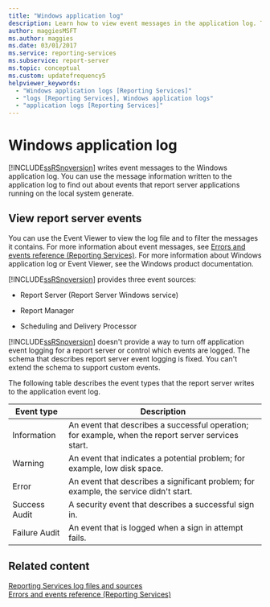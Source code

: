```yaml
---
title: "Windows application log"
description: Learn how to view event messages in the application log. The report server applications that run on the local system generate the messages.
author: maggiesMSFT
ms.author: maggies
ms.date: 03/01/2017
ms.service: reporting-services
ms.subservice: report-server
ms.topic: conceptual
ms.custom: updatefrequency5
helpviewer_keywords:
  - "Windows application logs [Reporting Services]"
  - "logs [Reporting Services], Windows application logs"
  - "application logs [Reporting Services]"
---
```

# Windows application log
  [!INCLUDE[ssRSnoversion](../../includes/ssrsnoversion-md.md)] writes event messages to the Windows application log. You can use the message information written to the application log to find out about events that report server applications running on the local system generate.  
  
## View report server events  
 You can use the Event Viewer to view the log file and to filter the messages it contains. For more information about event messages, see [Errors and events reference &#40;Reporting Services&#41;](../../reporting-services/troubleshooting/errors-and-events-reference-reporting-services.md). For more information about Windows application log or Event Viewer, see the Windows product documentation.  
  
 [!INCLUDE[ssRSnoversion](../../includes/ssrsnoversion-md.md)] provides three event sources:  
  
-   Report Server (Report Server Windows service)  
  
-   Report Manager  
  
-   Scheduling and Delivery Processor  
  
 [!INCLUDE[ssRSnoversion](../../includes/ssrsnoversion-md.md)] doesn't provide a way to turn off application event logging for a report server or control which events are logged. The schema that describes report server event logging is fixed. You can't extend the schema to support custom events.  
  
 The following table describes the event types that the report server writes to the application event log.  
  
|Event type|Description|  
|----------------|-----------------|  
|Information|An event that describes a successful operation; for example, when the report server services start.|  
|Warning|An event that indicates a potential problem; for example, low disk space.|  
|Error|An event that describes a significant problem; for example, the service didn't start.|  
|Success Audit|A security event that describes a successful sign in.|  
|Failure Audit|An event that is logged when a sign in attempt fails.|  
  
## Related content
 [Reporting Services log files and sources](../../reporting-services/report-server/reporting-services-log-files-and-sources.md)   
 [Errors and events reference &#40;Reporting Services&#41;](../../reporting-services/troubleshooting/errors-and-events-reference-reporting-services.md)  
  
  
